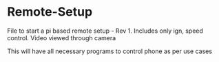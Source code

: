# Remote-Setup
File to start a pi based remote setup - Rev 1. Includes only ign, speed control. Video viewed through camera

This will have all necessary programs to control phone as per use cases
